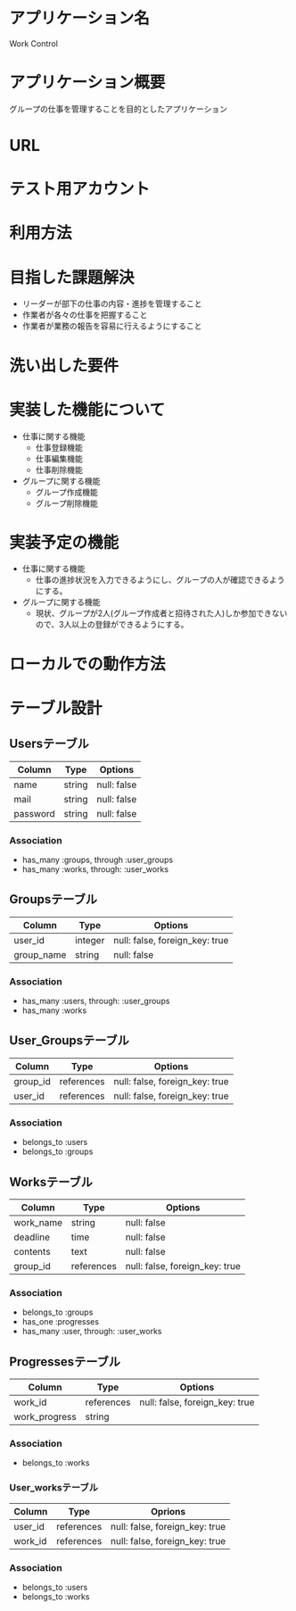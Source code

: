 # アプリケーション名
Work Control

# アプリケーション概要
グループの仕事を管理することを目的としたアプリケーション

# URL

# テスト用アカウント

# 利用方法

# 目指した課題解決
- リーダーが部下の仕事の内容・進捗を管理すること
- 作業者が各々の仕事を把握すること
- 作業者が業務の報告を容易に行えるようにすること

# 洗い出した要件

# 実装した機能について
- 仕事に関する機能
  - 仕事登録機能
  - 仕事編集機能
  - 仕事削除機能
- グループに関する機能
  - グループ作成機能
  - グループ削除機能

# 実装予定の機能
- 仕事に関する機能
  - 仕事の進捗状況を入力できるようにし、グループの人が確認できるようにする。
- グループに関する機能
  - 現状、グループが2人(グループ作成者と招待された人)しか参加できないので、3人以上の登録ができるようにする。

# ローカルでの動作方法

# テーブル設計

## Usersテーブル

|   Column    |   Type    |   Options   |
|-------------|-----------|-------------|
|name         |string     |null:  false |
|mail         |string     |null:  false |
|password     |string     |null:  false |

### Association
- has_many  :groups,  through :user_groups
- has_many  :works, through:  :user_works

## Groupsテーブル

|   Column    |   Type    |               Options             |
|-------------|-----------|-----------------------------------|
|user_id      |integer    |null:  false, foreign_key: true    |
|group_name   |string     |null:  false                       |

### Association
- has_many  :users, through:  :user_groups
- has_many  :works

## User_Groupsテーブル

|   Column    |   Type    |               Options             |
|-------------|-----------|-----------------------------------|
|group_id     |references |null:  false,  foreign_key:  true  |
|user_id      |references |null:  false,  foreign_key:  true  |

### Association
- belongs_to  :users
- belongs_to  :groups

## Worksテーブル

|   Column    |   Type    |               Options             |
|-------------|-----------|-----------------------------------|
|work_name    |string     |null:  false                       |
|deadline     |time       |null:  false                       |
|contents     |text       |null:  false                       |
|group_id     |references |null:  false,  foreign_key:  true  |

### Association
- belongs_to  :groups
- has_one :progresses
- has_many  :user, through:  :user_works

## Progressesテーブル

|   Column    |   Type    |               Options             |
|-------------|-----------|-----------------------------------|
|work_id      |references |null:  false,  foreign_key:  true  |
|work_progress|string     |                                   |

### Association
- belongs_to  :works

### User_worksテーブル

|     Column    |   Type    |               Oprions             |
|---------------|-----------|-----------------------------------|
|user_id        |references |null:  false,  foreign_key:  true  |
|work_id        |references |null:  false,  foreign_key:  true  |

### Association
- belongs_to  :users
- belongs_to  :works
